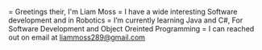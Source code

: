 = Greetings their, I'm Liam Moss
= I have a wide interesting Software development and in Robotics
= I’m currently learning Java and C#, For Software Development and Object Oreinted Programming
= I can reached out on email at liammoss289@gmail.com
